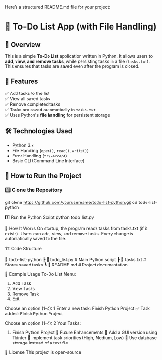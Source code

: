 Here’s a structured README.md file for your project:

# 📝 To-Do List App (with File Handling)

## 📌 Overview
This is a simple **To-Do List** application written in Python. It allows users to **add, view, and remove tasks**, while persisting tasks in a file (`tasks.txt`). This ensures that tasks are saved even after the program is closed.

## 🎯 Features
✅ Add tasks to the list  
✅ View all saved tasks  
✅ Remove completed tasks  
✅ Tasks are saved automatically in `tasks.txt`  
✅ Uses Python's **file handling** for persistent storage  

## 🛠 Technologies Used
- Python 3.x
- File Handling (`open()`, `read()`, `write()`)
- Error Handling (`try-except`)
- Basic CLI (Command Line Interface)

## 🚀 How to Run the Project
### **1️⃣ Clone the Repository**

git clone https://github.com/yourusername/todo-list-python.git
cd todo-list-python

2️⃣ Run the Python Script
python todo_list.py

📌 How It Works
On startup, the program reads tasks from tasks.txt (if it exists).
Users can add, view, and remove tasks.
Every change is automatically saved to the file.

🏗️ Code Structure

📂 todo-list-python
 ┣ 📜 todo_list.py    # Main Python script
 ┣ 📜 tasks.txt       # Stores saved tasks
 ┗ 📜 README.md       # Project documentation

📝 Example Usage
To-Do List Menu:
1. Add Task
2. View Tasks
3. Remove Task
4. Exit

Choose an option (1-4): 1
Enter a new task: Finish Python Project
✅ Task added: Finish Python Project

Choose an option (1-4): 2
Your Tasks:
1. Finish Python Project
📌 Future Enhancements
🔹 Add a GUI version using Tkinter
🔹 Implement task priorities (High, Medium, Low)
🔹 Use database storage instead of a text file

📜 License
This project is open-source
